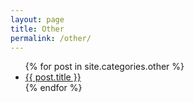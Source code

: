 ```yaml
---
layout: page
title: Other
permalink: /other/
---
```


  <ul>
    {% for post in site.categories.other %}
      <li><a href="{{ post.url }}" class="other-link">{{ post.title }}</a></li>
    {% endfor %}
  </ul>